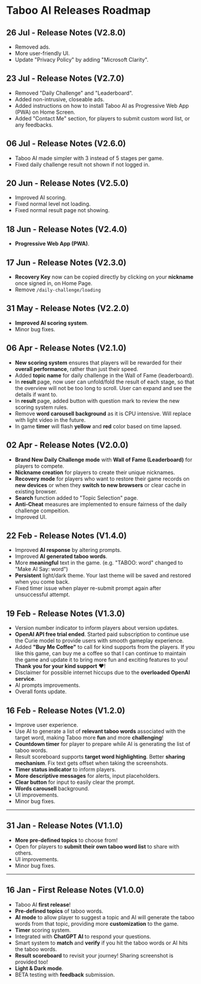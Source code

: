 # Taboo AI Releases Roadmap

## 26 Jul - Release Notes (V2.8.0)

- Removed ads.
- More user-friendly UI.
- Update "Privacy Policy" by adding "Microsoft Clarity".

## 23 Jul - Release Notes (V2.7.0)

- Removed "Daily Challenge" and "Leaderboard".
- Added non-intrusive, closeable ads.
- Added instructions on how to install Taboo AI as Progressive Web App (PWA) on Home Screen.
- Added "Contact Me" section, for players to submit custom word list, or any feedbacks.

## 06 Jul - Release Notes (V2.6.0)

- Taboo AI made simpler with 3 instead of 5 stages per game.
- Fixed daily challenge result not shown if not logged in.

## 20 Jun - Release Notes (V2.5.0)

- Improved AI scoring.
- Fixed normal level not loading.
- Fixed normal result page not showing.

## 18 Jun - Release Notes (V2.4.0)

- **Progressive Web App (PWA)**.

## 17 Jun - Release Notes (V2.3.0)

- **Recovery Key** now can be copied directly by clicking on your **nickname** once signed in, on Home Page.
- Remove `/daily-challenge/loading`

## 31 May - Release Notes (V2.2.0)

- **Improved AI scoring system**.
- Minor bug fixes.

## 06 Apr - Release Notes (V2.1.0)

- **New scoring system** ensures that players will be rewarded for their **overall performance**, rather than just their speed.
- Added **topic name** for daily challenge in the Wall of Fame (leaderboard).
- In **result** page, now user can unfold/fold the result of each stage, so that the overview will not be too long to scroll. User can expand and see the details if want to.
- In **result** page, added button with question mark to review the new scoring system rules.
- Remove **word carousell background** as it is CPU intensive. Will replace with light video in the future.
- In game **timer** will flash **yellow** and **red** color based on time lapsed.

## 02 Apr - Release Notes (V2.0.0)

- **Brand New Daily Challenge mode** with **Wall of Fame (Leaderboard)** for players to compete.
- **Nickname creation** for players to create their unique nicknames.
- **Recovery mode** for players who want to restore their game records on **new devices** or when they **switch to new browsers** or clear cache in existing browser.
- **Search** function added to "Topic Selection" page.
- **Anti-Cheat** measures are implemented to ensure fairness of the daily challenge compeition.
- Improved UI.

## 22 Feb - Release Notes (V1.4.0)

- Improved **AI response** by altering prompts.
- Improved **AI generated taboo words**.
- More **meaningful** text in the game. (e.g. "TABOO: word" changed to "Make AI Say: word")
- **Persistent** light/dark theme. Your last theme will be saved and restored when you come back.
- Fixed timer issue when player re-submit prompt again after unsuccessful attempt.

## 19 Feb - Release Notes (V1.3.0)

- Version number indicator to inform players about version updates.
- **OpenAI API free trial ended**. Started paid subscription to continue use the Curie model to provide users with smooth gameplay experience.
- Added **"Buy Me Coffee"** to call for kind supports from the players. If you like this game, can buy me a coffee so that I can continue to maintain the game and update it to bring more fun and exciting features to you! **Thank you for your kind support** ❤️!
- Disclaimer for possible internet hiccups due to the **overloaded OpenAI service**.
- AI prompts improvements.
- Overall fonts update.

## 16 Feb - Release Notes (V1.2.0)

- Improve user experience.
- Use AI to generate a list of **relevant taboo words** associated with the target word, making Taboo more **fun** and more **challenging**!
- **Countdown timer** for player to prepare while AI is generating the list of taboo words.
- Result scoreboard supports **target word highlighting**. Better **sharing mechanism**. Fix text gets offset when taking the screenshots.
- **Timer status indicator** to inform players.
- **More descriptive messages** for alerts, input placeholders.
- **Clear button** for input to easily clear the prompt.
- **Words carousell** background.
- UI improvements.
- Minor bug fixes.

---

## 31 Jan - Release Notes (V1.1.0)

- **More pre-defined topics** to choose from!
- Open for players to **submit their own taboo word list** to share with others.
- UI improvements.
- Minor bug fixes.

---

## 16 Jan - First Release Notes (V1.0.0)

- Taboo AI **first release**!
- **Pre-defined topics** of taboo words.
- **AI mode** to allow player to suggest a topic and AI will generate the taboo words from that topic, providing more **customization** to the game.
- **Timer** scoring system.
- Integrated with **ChatGPT AI** to respond your questions.
- Smart system to **match** and **verify** if you hit the taboo words or AI hits the taboo words.
- **Result scoreboard** to revisit your journey! Sharing screenshot is provided too!
- **Light & Dark mode**.
- BETA testing with **feedback** submission.
